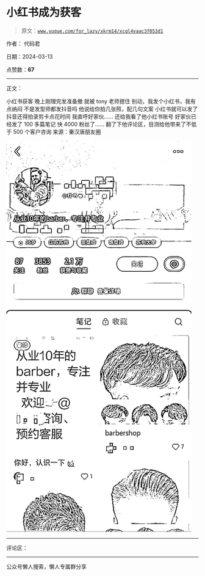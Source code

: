 # 小红书成为获客

> 原文：[`www.yuque.com/for_lazy/xkrm14/xcql4vaac3f053d1`](https://www.yuque.com/for_lazy/xkrm14/xcql4vaac3f053d1)

作者： 代码君

日期：2024-03-13

点赞数：**67**

* * *

正文：

小红书获客 晚上刚理完发准备撤 就被 tony 老师摁住 别动，我发个小红书，我有点纳闷 不是发型师都发抖音吗 他说给你拍几张照，配几句文案 小红书就可以发了
抖音还得拍录剪卡点花时间 我直呼好家伙…… 还给我看了他小红书账号 好家伙已经发了 100 多篇笔记 快 4000 粉丝了……
翻了下他评论区，目测给他带来了不低于 500 个客户咨询 来源：秦汉唐朋友圈

![](img/5cc7a8b504c6f0c6fc2ce759cad0b0eb.png)

* * *

评论区：

* * *

公众号懒人搜索，懒人专属群分享